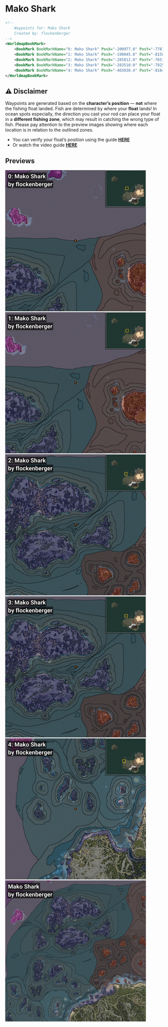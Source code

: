 # Mako Shark
```xml
<!--
    Waypoints for: Mako Shark
    Created by: flockenberger
-->
<WorldmapBookMark>
    <BookMark BookMarkName="0: Mako Shark" PosX="-200977.0" PosY="-7787.0" PosZ="470254.0" />
    <BookMark BookMarkName="1: Mako Shark" PosX="-190845.0" PosY="-8158.0" PosZ="446441.0" />
    <BookMark BookMarkName="2: Mako Shark" PosX="-285012.0" PosY="-7651.0" PosZ="356145.0" />
    <BookMark BookMarkName="3: Mako Shark" PosX="-283510.0" PosY="-7925.0" PosZ="357663.0" />
    <BookMark BookMarkName="4: Mako Shark" PosX="-465030.4" PosY="-8184.144" PosZ="77614.44" />
</WorldmapBookMark>
```

## ⚠️ Disclaimer
Waypoints are generated based on the __**character’s position**__ — __not__ where the fishing float landed.
Fish are determined by where your **float** lands!
In ocean spots especially, the direction you cast your rod can place your float in a **different fishing zone**, which may result in catching the wrong type of fish.
Please pay attention to the preview images showing where each location is in relation to the outlined zones.

- You can verify your float’s position using the guide [**HERE**](https://flockenberger.github.io/bdo-fish-position/)
- Or watch the video guide [**HERE**](https://youtu.be/t-VXcRoNojk)

## Previews
<img src="./Mako Shark_0_Preview.webp" width="450"/> <img src="./Mako Shark_1_Preview.webp" width="450"/> <img src="./Mako Shark_2_Preview.webp" width="450"/> <img src="./Mako Shark_3_Preview.webp" width="450"/> <img src="./Mako Shark_4_Preview.webp" width="450"/> <img src="./Mako Shark_Preview.webp" width="450"/> 